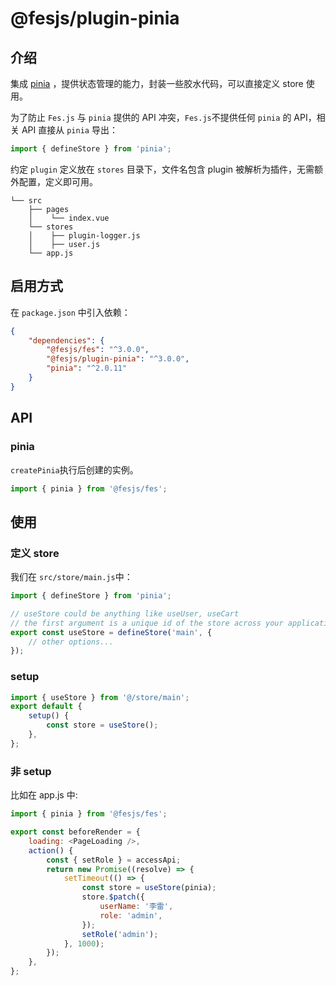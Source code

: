 # @fesjs/plugin-pinia

## 介绍

集成 [pinia](https://pinia.vuejs.org/) ，提供状态管理的能力，封装一些胶水代码，可以直接定义 store 使用。

为了防止 `Fes.js` 与 `pinia` 提供的 API 冲突，`Fes.js`不提供任何 `pinia` 的 API，相关 API 直接从 `pinia` 导出：

```js
import { defineStore } from 'pinia';
```

约定 `plugin` 定义放在 `stores` 目录下，文件名包含 plugin 被解析为插件，无需额外配置，定义即可用。

```
└── src
    ├── pages
    │    └── index.vue
    └── stores
    │    ├── plugin-logger.js
    │    ├── user.js
    └── app.js
```

## 启用方式

在 `package.json` 中引入依赖：

```json
{
    "dependencies": {
        "@fesjs/fes": "^3.0.0",
        "@fesjs/plugin-pinia": "^3.0.0",
        "pinia": "^2.0.11"
    }
}
```

## API

### pinia

`createPinia`执行后创建的实例。

```js
import { pinia } from '@fesjs/fes';
```

## 使用

### 定义 store

我们在 `src/store/main.js`中：

```js
import { defineStore } from 'pinia';

// useStore could be anything like useUser, useCart
// the first argument is a unique id of the store across your application
export const useStore = defineStore('main', {
    // other options...
});
```

### setup

```js
import { useStore } from '@/store/main';
export default {
    setup() {
        const store = useStore();
    },
};
```

### 非 setup

比如在 app.js 中:

```js
import { pinia } from '@fesjs/fes';

export const beforeRender = {
    loading: <PageLoading />,
    action() {
        const { setRole } = accessApi;
        return new Promise((resolve) => {
            setTimeout(() => {
                const store = useStore(pinia);
                store.$patch({
                    userName: '李雷',
                    role: 'admin',
                });
                setRole('admin');
            }, 1000);
        });
    },
};
```
